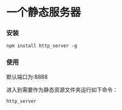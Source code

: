 # 一个静态服务器
### 安装
```
npm install http_server -g
```

### 使用
默认端口为:8888

进入到需要作为静态资源文件夹运行如下命令：
```
http_server
```